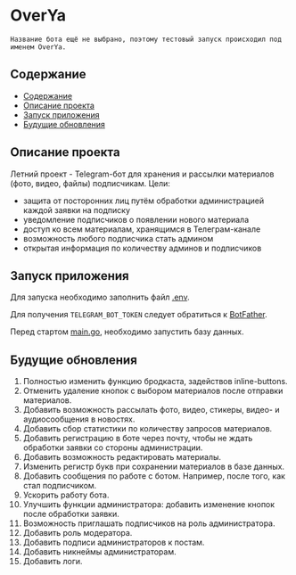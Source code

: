 # OverYa

`Название бота ещё не выбрано, поэтому тестовый запуск происходил под именем OverYa.`
 
## Содержание

- [Содержание](#содержание)
- [Описание проекта](#описание-проекта)
- [Запуск приложения](#запуск-приложения)
- [Будущие обновления](#будущие-обновления)

## Описание проекта

Летний проект - Telegram-бот для хранения и рассылки материалов (фото, видео, файлы) подписчикам. 
Цели:
- защита от посторонних лиц путём обработки администрацией каждой заявки на подписку
- уведомление подписчиков о появлении нового материала
- доступ ко всем материалам, хранящимся в Телеграм-канале
- возможность любого подписчика стать админом
- открытая информация по количеству админов и подписчиков

## Запуск приложения

Для запуска необходимо заполнить файл [.env](.env.sample).

Для получения `TELEGRAM_BOT_TOKEN` следует обратиться к [BotFather](https://t.me/BotFather).

Перед стартом [main.go](main.go), необходимо запустить базу данных.

## Будущие обновления

1. Полностью изменить функцию бродкаста, задействов inline-buttons.
2. Отменить удаление кнопок с выбором материалов после отправки материалов.
3. Добавить возможность рассылать фото, видео, стикеры, видео- и аудиосообщения в новостях.
4. Добавить сбор статистики по количеству запросов материалов.
5. Добавить регистрацию в боте через почту, чтобы не ждать обработки заявки со стороны администрации.
6. Добавить возможность редактировать материалы.
7. Изменить регистр букв при сохранении материалов в базе данных.
8. Добавить сообщения по работе с ботом. Например, после того, как стал подписчиком.
9. Ускорить работу бота.
10. Улучшить функции администратора: добавить изменение кнопок после обработки заявки.
11. Возможность приглашать подписчиков на роль администратора.
12. Добавить роль модератора.
13. Добавить подписи администраторов к постам.
14. Добавить никнеймы администраторам.
15. Добавить логи.